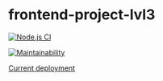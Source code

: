 # frontend-project-lvl3

[![Node.js CI](https://github.com/VictoriaGershova/frontend-project-lvl3/workflows/Node.js%20CI/badge.svg)](https://github.com/VictoriaGershova/frontend-project-lvl3/actions)

[![Maintainability](https://api.codeclimate.com/v1/badges/e394943c61e1bcc8af98/maintainability)](https://codeclimate.com/github/VictoriaGershova/frontend-project-lvl3/maintainability)

[Current deployment](https://frontend-project-lvl3-delta.vercel.app/)




